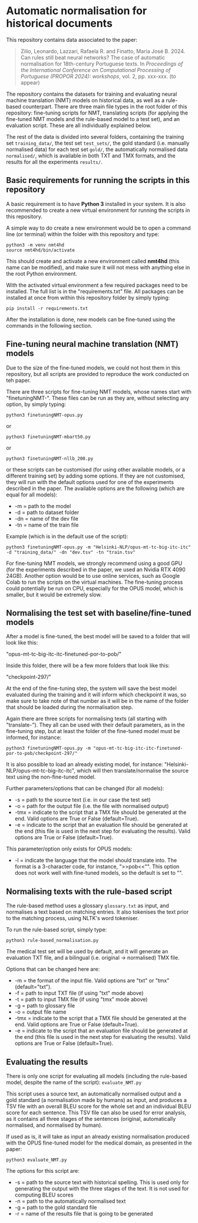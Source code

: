 # Automatic normalisation for historical documents

This repository contains data associated to the paper:


> Zilio, Leonardo, Lazzari, Rafaela R. and Finatto, Maria José B. 2024. Can rules still beat neural networks? The case of automatic normalisation for 18th-century Portuguese texts. In _Proceedings of the International Conference on Computational Processing of Portuguese (PROPOR 2024): workshops_, vol. 2, pp. xxx-xxx. (to appear)


The repository contains the datasets for training and evaluating neural machine translation (NMT) models on historical data, as well as a rule-based counterpart. There are three main file types in the root folder of this repository: fine-tuning scripts for NMT, translating scripts (for applying the fine-tuned NMT models and the rule-based model to a test set), and an evaluation script. These are all individually explained below.

The rest of the data is divided into several folders, containing the training set `training_data/`, the test set `test_sets/`, the gold standard (i.e. manually normalised data) for each test set `gold/`, the automatically normalised data `normalised/`, which is available in both TXT and TMX formats, and the results for all the experiments `results/`.


## Basic requirements for running the scripts in this repository

A basic requirement is to have **Python 3** installed in your system. It is also recommended to create a new virtual environment for running the scripts in this repository.

A simple way to do create a new environment would be to open a command line (or terminal) within the folder with this repository and type:

```
python3 -m venv nmt4hd
source nmt4hd/bin/activate
```

This should create and activate a new environment called **nmt4hd** (this name can be modified), and make sure it will not mess with anything else in the root Python environment.

With the activated virtual environment a few required packages need to be installed. The full list is in the "requirements.txt" file. All packages can be installed at once from within this repository folder by simply typing:

```
pip install -r requirements.txt
```

After the installation is done, new models can be fine-tuned using the commands in the following section.


## Fine-tuning neural machine translation (NMT) models

Due to the size of the fine-tuned models, we could not host them in this repository, but all scripts are provided to reproduce the work conducted on teh paper.

There are three scripts for fine-tuning NMT models, whose names start with "finetuningNMT-". These files can be run as they are, without selecting any option, by simply typing:
```
python3 finetuningNMT-opus.py
```

or
```
python3 finetuningNMT-mbart50.py
```

or
```
python3 finetuningNMT-nllb_200.py
```

or these scripts can be customised (for using other available models, or a different training set) by adding some options. If they are not customised, they will run with the default options used for one of the experiments described in the paper. The available options are the following (which are equal for all models):

- -m = path to the model 
- -d = path to dataset folder 
- -dn = name of the dev file 
- -tn = name of the train file


Example (which is in the default use of the script):
```
python3 finetuningNMT-opus.py -m "Helsinki-NLP/opus-mt-tc-big-itc-itc" -d "training_data/" -dn "dev.tsv" -tn "train.tsv"
```

For fine-tuning NMT models, we strongly recommend using a good GPU (for the experiments described in the paper, we used an Nvidia RTX 4090 24GB). Another option would be to use online services, such as Google Colab to run the scripts on the virtual machines. The fine-tuning process could potentially be run on CPU, especially for the OPUS model, which is smaller, but it would be extremely slow.


## Normalising the test set with baseline/fine-tuned models

After a model is fine-tuned, the best model will be saved to a folder that will look like this:

"opus-mt-tc-big-itc-itc-finetuned-por-to-pob/"

Inside this folder, there will be a few more folders that look like this:

"checkpoint-297/"

At the end of the fine-tuning step, the system will save the best model evaluated during the training and it will inform which checkpoint it was, so make sure to take note of that number as it will be in the name of the folder that should be loaded during the normalisation step.

Again there are three scripts for normalising texts (all starting with "translate-"). They all can be used with their default parameters, as in the fine-tuning step, but at least the folder of the fine-tuned model must be informed, for instance:

```
python3 finetuningNMT-opus.py -m "opus-mt-tc-big-itc-itc-finetuned-por-to-pob/checkpoint-297/"
```

It is also possible to load an already existing model, for instance: "Helsinki-NLP/opus-mt-tc-big-itc-itc", which will then translate/normalise the source text using the non-fine-tuned model.

Further parameters/options that can be changed (for all models):

- -s = path to the source text (i.e. in our case the test set)
- -o = path for the output file (i.e. the file with normalised output)
- -tmx = indicate to the script that a TMX file should be generated at the end. Valid options are True or False (default=True).
- -e = indicate to the script that an evaluation file should be generated at the end (this file is used in the next step for evaluating the results). Valid options are True or False (default=True).

This parameter/option only exists for OPUS models:
- -l = indicate the language that the model should translate into. The format is a 3-character code, for instance, ">>pob<<"". This option does not work well with fine-tuned models, so the default is set to "".


## Normalising texts with the rule-based script

The rule-based method uses a glossary `glossary.txt` as input, and normalises a text based on matching entries. It also tokenises the text prior to the matching process, using NLTK's word tokeniser.

To run the rule-based script, simply type:

```
python3 rule-based_normalisation.py
```

The medical test set will be used by default, and it will generate an evaluation TXT file, and a bilingual (i.e. original -> normalised) TMX file.

Options that can be changed here are:

- -m = the format of the input file. Valid options are "txt" or "tmx" (default="txt").
- -f = path to input TXT file (if using "txt" mode above)
- -t = path to input TMX file (if using "tmx" mode above)
- -g = path to glossary file
- -o = output file name
- -tmx = indicate to the script that a TMX file should be generated at the end. Valid options are True or False (default=True).
- -e = indicate to the script that an evaluation file should be generated at the end (this file is used in the next step for evaluating the results). Valid options are True or False (default=True).


## Evaluating the results

There is only one script for evaluating all models (including the rule-based model, despite the name of the script): `evaluate_NMT.py`

This script uses a source text, an automatically normalised output and a gold standard (a normalisation made by humans) as input, and produces a TSV file with an overall BLEU score for the whole set and an individual BLEU score for each sentence. This TSV file can also be used for error analysis, as it contains all three stages of the sentences (original, automatically normalised, and normalised by human).

If used as is, it will take as input an already existing normalisation produced with the OPUS fine-tuned model for the medical domain, as presented in the paper:

```
python3 evaluate_NMT.py
```

The options for this script are:

- -s = path to the source text with historical spelling. This is used only for generating the output with the three stages of the text. It is not used for computing BLEU scores
- -n = path to the automatically normalised text
- -g = path to the gold standard file
- -r = name of the results file that is going to be generated